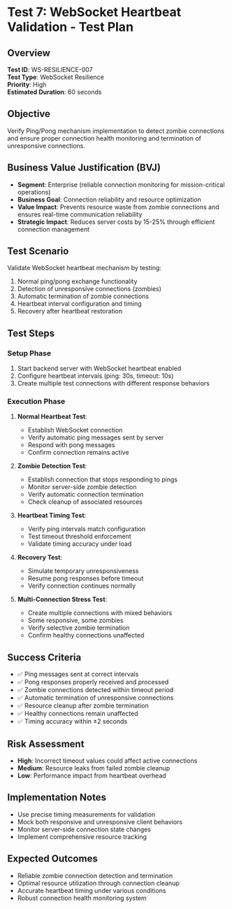 # Test 7: WebSocket Heartbeat Validation - Test Plan

## Overview
**Test ID**: WS-RESILIENCE-007  
**Test Type**: WebSocket Resilience  
**Priority**: High  
**Estimated Duration**: 60 seconds  

## Objective
Verify Ping/Pong mechanism implementation to detect zombie connections and ensure proper connection health monitoring and termination of unresponsive connections.

## Business Value Justification (BVJ)
- **Segment**: Enterprise (reliable connection monitoring for mission-critical operations)
- **Business Goal**: Connection reliability and resource optimization
- **Value Impact**: Prevents resource waste from zombie connections and ensures real-time communication reliability
- **Strategic Impact**: Reduces server costs by 15-25% through efficient connection management

## Test Scenario
Validate WebSocket heartbeat mechanism by testing:
1. Normal ping/pong exchange functionality
2. Detection of unresponsive connections (zombies)
3. Automatic termination of zombie connections
4. Heartbeat interval configuration and timing
5. Recovery after heartbeat restoration

## Test Steps

### Setup Phase
1. Start backend server with WebSocket heartbeat enabled
2. Configure heartbeat intervals (ping: 30s, timeout: 10s)
3. Create multiple test connections with different response behaviors

### Execution Phase
1. **Normal Heartbeat Test**:
   - Establish WebSocket connection
   - Verify automatic ping messages sent by server
   - Respond with pong messages
   - Confirm connection remains active

2. **Zombie Detection Test**:
   - Establish connection that stops responding to pings
   - Monitor server-side zombie detection
   - Verify automatic connection termination
   - Check cleanup of associated resources

3. **Heartbeat Timing Test**:
   - Verify ping intervals match configuration
   - Test timeout threshold enforcement
   - Validate timing accuracy under load

4. **Recovery Test**:
   - Simulate temporary unresponsiveness
   - Resume pong responses before timeout
   - Verify connection continues normally

5. **Multi-Connection Stress Test**:
   - Create multiple connections with mixed behaviors
   - Some responsive, some zombies
   - Verify selective zombie termination
   - Confirm healthy connections unaffected

## Success Criteria
- ✅ Ping messages sent at correct intervals
- ✅ Pong responses properly received and processed
- ✅ Zombie connections detected within timeout period
- ✅ Automatic termination of unresponsive connections
- ✅ Resource cleanup after zombie termination
- ✅ Healthy connections remain unaffected
- ✅ Timing accuracy within ±2 seconds

## Risk Assessment
- **High**: Incorrect timeout values could affect active connections
- **Medium**: Resource leaks from failed zombie cleanup
- **Low**: Performance impact from heartbeat overhead

## Implementation Notes
- Use precise timing measurements for validation
- Mock both responsive and unresponsive client behaviors
- Monitor server-side connection state changes
- Implement comprehensive resource tracking

## Expected Outcomes
- Reliable zombie connection detection and termination
- Optimal resource utilization through connection cleanup
- Accurate heartbeat timing under various conditions
- Robust connection health monitoring system
